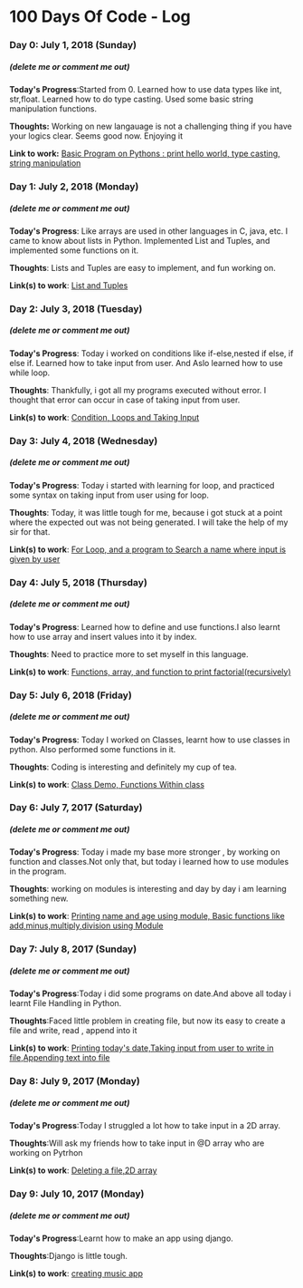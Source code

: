 # 100 Days Of Code - Log

### Day 0: July 1, 2018 (Sunday)
##### (delete me or comment me out)

**Today's Progress**:Started from 0. Learned how to use data types like int, str,float. Learned how to do type casting. Used some basic string manipulation  functions.

**Thoughts:** Working on new langauage is not a challenging thing if you have your logics clear. Seems good now. Enjoying it

**Link to work:** [Basic Program on Pythons : print hello world, type casting, string manipulation](https://github.com/bhanurangani/code-days-ml-code100/tree/master/code/day-0)

### Day 1: July 2, 2018 (Monday)
##### (delete me or comment me out)

**Today's Progress**: Like arrays are used in other languages in C, java, etc. I came to know about lists in Python. Implemented List and Tuples, and implemented some functions on it.

**Thoughts**: Lists and Tuples are easy to implement, and fun working on.

**Link(s) to work**: [List and Tuples](https://github.com/bhanurangani/code-days-ml-code100/tree/master/code/day-1)

### Day 2: July 3, 2018 (Tuesday)
##### (delete me or comment me out)

**Today's Progress**: Today i worked on conditions like if-else,nested if else, if else if. Learned how to take input from user. And Aslo learned how to use while loop.

**Thoughts**: Thankfully, i got all my programs executed without error. I thought that error can occur in case of taking input from user.

**Link(s) to work**: [Condition, Loops and Taking Input](https://github.com/bhanurangani/code-days-ml-code100/tree/master/code/day-2)

### Day 3: July 4, 2018 (Wednesday)
##### (delete me or comment me out)

**Today's Progress**: Today i started with learning for loop, and practiced some syntax on taking input from user using for loop.

**Thoughts**: Today, it was little tough for me, because i got stuck at a point where the expected out was not being generated. I will take the help of my sir for that.

**Link(s) to work**: [For Loop, and a program to Search a name where input is given by user](https://github.com/bhanurangani/code-days-ml-code100/tree/master/code/day-3)

### Day 4: July 5, 2018 (Thursday)
##### (delete me or comment me out)

**Today's Progress**: Learned how to define and use functions.I also learnt how to use array and insert values into it by index.

**Thoughts**: Need to practice more to set myself in this language.

**Link(s) to work**: [Functions, array, and function to print factorial(recursively)](https://github.com/bhanurangani/code-days-ml-code100/tree/master/code/day-4)

### Day 5: July 6, 2018 (Friday)
##### (delete me or comment me out)

**Today's Progress**: Today I worked on Classes, learnt how to use classes in python. Also performed some functions in it.

**Thoughts**: Coding is interesting and definitely my cup of tea.

**Link(s) to work**: [Class Demo, Functions Within class](https://github.com/bhanurangani/code-days-ml-code100/tree/master/code/day-5)

### Day 6: July 7, 2017 (Saturday)
##### (delete me or comment me out)

**Today's Progress**: Today i made my base more stronger , by working on function and classes.Not only that, but today i learned how to use modules in the program.

**Thoughts**: working on modules is interesting and day by day i am learning something new.

**Link(s) to work**: [Printing name and age using module, Basic functions like add,minus,multiply,division using Module](https://github.com/bhanurangani/code-days-ml-code100/tree/master/code/day-6)

### Day 7: July 8, 2017 (Sunday)
##### (delete me or comment me out)

**Today's Progress**:Today i did some programs on date.And above all today i learnt File Handling in Python.

**Thoughts**:Faced little problem in creating file, but now its easy to create a file and write, read , append into it

**Link(s) to work**: [Printing today's date,Taking input from user to write in file,Appending text into file](https://github.com/bhanurangani/code-days-ml-code100/tree/master/code/day-7)

### Day 8: July 9, 2017 (Monday)
##### (delete me or comment me out)

**Today's Progress**:Today I struggled a lot how to take input in a 2D array.

**Thoughts**:Will ask my friends how to take input in @D array who are working on Pytrhon

**Link(s) to work**: [Deleting a file,2D array](https://github.com/bhanurangani/code-days-ml-code100/tree/master/code/day-8)

### Day 9: July 10, 2017 (Monday)
##### (delete me or comment me out)

**Today's Progress**:Learnt how to make an app using django.

**Thoughts**:Django is little tough.

**Link(s) to work**: [creating music app](https://github.com/bhanurangani/code-days-ml-code100/tree/master/code/day-9)
